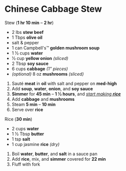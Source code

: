 # Chinese Cabbage Stew

Stew (**1 hr 10 min** – **2 hr**)

* 2 lbs **stew beef**
* 1 Tbps **olive oil**
* salt & pepper
* 1 can Campbell's™ **golden mushroom soup**
* 1 1⁄2 cups **water**
* 1⁄2 cup **yellow onion** *(sliced)*
* 2 Tbsp **soy sauce**
* 6 cups **cabbage** *(1" pieces)*
* *(optional)* 8 oz **mushrooms** *(sliced)*

1. Sauté **meat** in **oil** with salt and pepper on **med-high**
1. Add **soup**, **water**, **onion**, and **soy sauce**
1. **Simmer** for **45 min** – **1 1⁄2 hours**, and 
   <span style="text-decoration: underline">
       *start making **rice***
   </span>
1. Add **cabbage** and **mushrooms**
1. Steam **5 min** – **10 min**
1. Serve over **rice**

Rice (**30 min**)

* 2 cups **water**
* 1 1⁄2 Tbsp **butter**
* 1 tsp **salt**
* 1 cup jasmine **rice** *(dry)*

1. Boil **water**, **butter**, and **salt** in a sauce pan
1. Add **rice**, mix, and **simmer** covered for **22 min**
1. Fluff with fork
